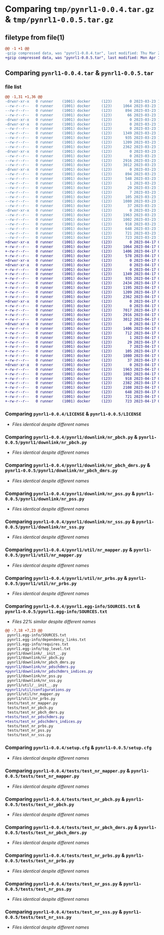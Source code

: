 # Comparing `tmp/pynrl1-0.0.4.tar.gz` & `tmp/pynrl1-0.0.5.tar.gz`

## filetype from file(1)

```diff
@@ -1 +1 @@
-gzip compressed data, was "pynrl1-0.0.4.tar", last modified: Thu Mar 23 12:33:20 2023, max compression
+gzip compressed data, was "pynrl1-0.0.5.tar", last modified: Mon Apr 17 08:59:42 2023, max compression
```

## Comparing `pynrl1-0.0.4.tar` & `pynrl1-0.0.5.tar`

### file list

```diff
@@ -1,31 +1,36 @@
-drwxr-xr-x   0 runner    (1001) docker     (123)        0 2023-03-23 12:33:20.650021 pynrl1-0.0.4/
--rw-r--r--   0 runner    (1001) docker     (123)     1064 2023-03-23 12:33:11.000000 pynrl1-0.0.4/LICENSE
--rw-r--r--   0 runner    (1001) docker     (123)      894 2023-03-23 12:33:20.650021 pynrl1-0.0.4/PKG-INFO
--rw-r--r--   0 runner    (1001) docker     (123)       66 2023-03-23 12:33:11.000000 pynrl1-0.0.4/README.md
-drwxr-xr-x   0 runner    (1001) docker     (123)        0 2023-03-23 12:33:20.646021 pynrl1-0.0.4/pynrl1/
-drwxr-xr-x   0 runner    (1001) docker     (123)        0 2023-03-23 12:33:20.646021 pynrl1-0.0.4/pynrl1/downlink/
--rw-r--r--   0 runner    (1001) docker     (123)        0 2023-03-23 12:33:11.000000 pynrl1-0.0.4/pynrl1/downlink/__init__.py
--rw-r--r--   0 runner    (1001) docker     (123)     1349 2023-03-23 12:33:11.000000 pynrl1-0.0.4/pynrl1/downlink/nr_pbch.py
--rw-r--r--   0 runner    (1001) docker     (123)      935 2023-03-23 12:33:11.000000 pynrl1-0.0.4/pynrl1/downlink/nr_pbch_dmrs.py
--rw-r--r--   0 runner    (1001) docker     (123)     1209 2023-03-23 12:33:11.000000 pynrl1-0.0.4/pynrl1/downlink/nr_pss.py
--rw-r--r--   0 runner    (1001) docker     (123)     2362 2023-03-23 12:33:11.000000 pynrl1-0.0.4/pynrl1/downlink/nr_sss.py
-drwxr-xr-x   0 runner    (1001) docker     (123)        0 2023-03-23 12:33:20.646021 pynrl1-0.0.4/pynrl1/util/
--rw-r--r--   0 runner    (1001) docker     (123)        0 2023-03-23 12:33:11.000000 pynrl1-0.0.4/pynrl1/util/__init__.py
--rw-r--r--   0 runner    (1001) docker     (123)     2916 2023-03-23 12:33:11.000000 pynrl1-0.0.4/pynrl1/util/nr_mapper.py
--rw-r--r--   0 runner    (1001) docker     (123)     3012 2023-03-23 12:33:11.000000 pynrl1-0.0.4/pynrl1/util/nr_prbs.py
-drwxr-xr-x   0 runner    (1001) docker     (123)        0 2023-03-23 12:33:20.646021 pynrl1-0.0.4/pynrl1.egg-info/
--rw-r--r--   0 runner    (1001) docker     (123)      894 2023-03-23 12:33:20.000000 pynrl1-0.0.4/pynrl1.egg-info/PKG-INFO
--rw-r--r--   0 runner    (1001) docker     (123)      548 2023-03-23 12:33:20.000000 pynrl1-0.0.4/pynrl1.egg-info/SOURCES.txt
--rw-r--r--   0 runner    (1001) docker     (123)        1 2023-03-23 12:33:20.000000 pynrl1-0.0.4/pynrl1.egg-info/dependency_links.txt
--rw-r--r--   0 runner    (1001) docker     (123)       29 2023-03-23 12:33:20.000000 pynrl1-0.0.4/pynrl1.egg-info/requires.txt
--rw-r--r--   0 runner    (1001) docker     (123)        7 2023-03-23 12:33:20.000000 pynrl1-0.0.4/pynrl1.egg-info/top_level.txt
--rw-r--r--   0 runner    (1001) docker     (123)      105 2023-03-23 12:33:11.000000 pynrl1-0.0.4/pyproject.toml
--rw-r--r--   0 runner    (1001) docker     (123)     1080 2023-03-23 12:33:20.650021 pynrl1-0.0.4/setup.cfg
--rw-r--r--   0 runner    (1001) docker     (123)       37 2023-03-23 12:33:11.000000 pynrl1-0.0.4/setup.py
-drwxr-xr-x   0 runner    (1001) docker     (123)        0 2023-03-23 12:33:20.650021 pynrl1-0.0.4/tests/
--rw-r--r--   0 runner    (1001) docker     (123)     1963 2023-03-23 12:33:11.000000 pynrl1-0.0.4/tests/test_nr_mapper.py
--rw-r--r--   0 runner    (1001) docker     (123)     1002 2023-03-23 12:33:11.000000 pynrl1-0.0.4/tests/test_nr_pbch.py
--rw-r--r--   0 runner    (1001) docker     (123)      918 2023-03-23 12:33:11.000000 pynrl1-0.0.4/tests/test_nr_pbch_dmrs.py
--rw-r--r--   0 runner    (1001) docker     (123)      648 2023-03-23 12:33:11.000000 pynrl1-0.0.4/tests/test_nr_prbs.py
--rw-r--r--   0 runner    (1001) docker     (123)      721 2023-03-23 12:33:11.000000 pynrl1-0.0.4/tests/test_nr_pss.py
--rw-r--r--   0 runner    (1001) docker     (123)      723 2023-03-23 12:33:11.000000 pynrl1-0.0.4/tests/test_nr_sss.py
+drwxr-xr-x   0 runner    (1001) docker     (123)        0 2023-04-17 08:59:42.477290 pynrl1-0.0.5/
+-rw-r--r--   0 runner    (1001) docker     (123)     1064 2023-04-17 08:59:27.000000 pynrl1-0.0.5/LICENSE
+-rw-r--r--   0 runner    (1001) docker     (123)     1406 2023-04-17 08:59:42.477290 pynrl1-0.0.5/PKG-INFO
+-rw-r--r--   0 runner    (1001) docker     (123)      578 2023-04-17 08:59:27.000000 pynrl1-0.0.5/README.md
+drwxr-xr-x   0 runner    (1001) docker     (123)        0 2023-04-17 08:59:42.473290 pynrl1-0.0.5/pynrl1/
+drwxr-xr-x   0 runner    (1001) docker     (123)        0 2023-04-17 08:59:42.477290 pynrl1-0.0.5/pynrl1/downlink/
+-rw-r--r--   0 runner    (1001) docker     (123)        0 2023-04-17 08:59:27.000000 pynrl1-0.0.5/pynrl1/downlink/__init__.py
+-rw-r--r--   0 runner    (1001) docker     (123)     1349 2023-04-17 08:59:27.000000 pynrl1-0.0.5/pynrl1/downlink/nr_pbch.py
+-rw-r--r--   0 runner    (1001) docker     (123)      935 2023-04-17 08:59:27.000000 pynrl1-0.0.5/pynrl1/downlink/nr_pbch_dmrs.py
+-rw-r--r--   0 runner    (1001) docker     (123)     2434 2023-04-17 08:59:27.000000 pynrl1-0.0.5/pynrl1/downlink/nr_pdschdmrs.py
+-rw-r--r--   0 runner    (1001) docker     (123)     1195 2023-04-17 08:59:27.000000 pynrl1-0.0.5/pynrl1/downlink/nr_pdschdmrs_indices.py
+-rw-r--r--   0 runner    (1001) docker     (123)     1209 2023-04-17 08:59:27.000000 pynrl1-0.0.5/pynrl1/downlink/nr_pss.py
+-rw-r--r--   0 runner    (1001) docker     (123)     2362 2023-04-17 08:59:27.000000 pynrl1-0.0.5/pynrl1/downlink/nr_sss.py
+drwxr-xr-x   0 runner    (1001) docker     (123)        0 2023-04-17 08:59:42.477290 pynrl1-0.0.5/pynrl1/util/
+-rw-r--r--   0 runner    (1001) docker     (123)        0 2023-04-17 08:59:27.000000 pynrl1-0.0.5/pynrl1/util/__init__.py
+-rw-r--r--   0 runner    (1001) docker     (123)     7017 2023-04-17 08:59:27.000000 pynrl1-0.0.5/pynrl1/util/configurations.py
+-rw-r--r--   0 runner    (1001) docker     (123)     2916 2023-04-17 08:59:27.000000 pynrl1-0.0.5/pynrl1/util/nr_mapper.py
+-rw-r--r--   0 runner    (1001) docker     (123)     3012 2023-04-17 08:59:27.000000 pynrl1-0.0.5/pynrl1/util/nr_prbs.py
+drwxr-xr-x   0 runner    (1001) docker     (123)        0 2023-04-17 08:59:42.477290 pynrl1-0.0.5/pynrl1.egg-info/
+-rw-r--r--   0 runner    (1001) docker     (123)     1406 2023-04-17 08:59:42.000000 pynrl1-0.0.5/pynrl1.egg-info/PKG-INFO
+-rw-r--r--   0 runner    (1001) docker     (123)      712 2023-04-17 08:59:42.000000 pynrl1-0.0.5/pynrl1.egg-info/SOURCES.txt
+-rw-r--r--   0 runner    (1001) docker     (123)        1 2023-04-17 08:59:42.000000 pynrl1-0.0.5/pynrl1.egg-info/dependency_links.txt
+-rw-r--r--   0 runner    (1001) docker     (123)       29 2023-04-17 08:59:42.000000 pynrl1-0.0.5/pynrl1.egg-info/requires.txt
+-rw-r--r--   0 runner    (1001) docker     (123)        7 2023-04-17 08:59:42.000000 pynrl1-0.0.5/pynrl1.egg-info/top_level.txt
+-rw-r--r--   0 runner    (1001) docker     (123)      105 2023-04-17 08:59:27.000000 pynrl1-0.0.5/pyproject.toml
+-rw-r--r--   0 runner    (1001) docker     (123)     1080 2023-04-17 08:59:42.481290 pynrl1-0.0.5/setup.cfg
+-rw-r--r--   0 runner    (1001) docker     (123)       37 2023-04-17 08:59:27.000000 pynrl1-0.0.5/setup.py
+drwxr-xr-x   0 runner    (1001) docker     (123)        0 2023-04-17 08:59:42.477290 pynrl1-0.0.5/tests/
+-rw-r--r--   0 runner    (1001) docker     (123)     1963 2023-04-17 08:59:27.000000 pynrl1-0.0.5/tests/test_nr_mapper.py
+-rw-r--r--   0 runner    (1001) docker     (123)     1002 2023-04-17 08:59:27.000000 pynrl1-0.0.5/tests/test_nr_pbch.py
+-rw-r--r--   0 runner    (1001) docker     (123)      918 2023-04-17 08:59:27.000000 pynrl1-0.0.5/tests/test_nr_pbch_dmrs.py
+-rw-r--r--   0 runner    (1001) docker     (123)     2382 2023-04-17 08:59:27.000000 pynrl1-0.0.5/tests/test_nr_pdschdmrs.py
+-rw-r--r--   0 runner    (1001) docker     (123)     2108 2023-04-17 08:59:27.000000 pynrl1-0.0.5/tests/test_nr_pdschdmrs_indices.py
+-rw-r--r--   0 runner    (1001) docker     (123)      648 2023-04-17 08:59:27.000000 pynrl1-0.0.5/tests/test_nr_prbs.py
+-rw-r--r--   0 runner    (1001) docker     (123)      721 2023-04-17 08:59:27.000000 pynrl1-0.0.5/tests/test_nr_pss.py
+-rw-r--r--   0 runner    (1001) docker     (123)      723 2023-04-17 08:59:27.000000 pynrl1-0.0.5/tests/test_nr_sss.py
```

### Comparing `pynrl1-0.0.4/LICENSE` & `pynrl1-0.0.5/LICENSE`

 * *Files identical despite different names*

### Comparing `pynrl1-0.0.4/pynrl1/downlink/nr_pbch.py` & `pynrl1-0.0.5/pynrl1/downlink/nr_pbch.py`

 * *Files identical despite different names*

### Comparing `pynrl1-0.0.4/pynrl1/downlink/nr_pbch_dmrs.py` & `pynrl1-0.0.5/pynrl1/downlink/nr_pbch_dmrs.py`

 * *Files identical despite different names*

### Comparing `pynrl1-0.0.4/pynrl1/downlink/nr_pss.py` & `pynrl1-0.0.5/pynrl1/downlink/nr_pss.py`

 * *Files identical despite different names*

### Comparing `pynrl1-0.0.4/pynrl1/downlink/nr_sss.py` & `pynrl1-0.0.5/pynrl1/downlink/nr_sss.py`

 * *Files identical despite different names*

### Comparing `pynrl1-0.0.4/pynrl1/util/nr_mapper.py` & `pynrl1-0.0.5/pynrl1/util/nr_mapper.py`

 * *Files identical despite different names*

### Comparing `pynrl1-0.0.4/pynrl1/util/nr_prbs.py` & `pynrl1-0.0.5/pynrl1/util/nr_prbs.py`

 * *Files identical despite different names*

### Comparing `pynrl1-0.0.4/pynrl1.egg-info/SOURCES.txt` & `pynrl1-0.0.5/pynrl1.egg-info/SOURCES.txt`

 * *Files 22% similar despite different names*

```diff
@@ -7,18 +7,23 @@
 pynrl1.egg-info/SOURCES.txt
 pynrl1.egg-info/dependency_links.txt
 pynrl1.egg-info/requires.txt
 pynrl1.egg-info/top_level.txt
 pynrl1/downlink/__init__.py
 pynrl1/downlink/nr_pbch.py
 pynrl1/downlink/nr_pbch_dmrs.py
+pynrl1/downlink/nr_pdschdmrs.py
+pynrl1/downlink/nr_pdschdmrs_indices.py
 pynrl1/downlink/nr_pss.py
 pynrl1/downlink/nr_sss.py
 pynrl1/util/__init__.py
+pynrl1/util/configurations.py
 pynrl1/util/nr_mapper.py
 pynrl1/util/nr_prbs.py
 tests/test_nr_mapper.py
 tests/test_nr_pbch.py
 tests/test_nr_pbch_dmrs.py
+tests/test_nr_pdschdmrs.py
+tests/test_nr_pdschdmrs_indices.py
 tests/test_nr_prbs.py
 tests/test_nr_pss.py
 tests/test_nr_sss.py
```

### Comparing `pynrl1-0.0.4/setup.cfg` & `pynrl1-0.0.5/setup.cfg`

 * *Files identical despite different names*

### Comparing `pynrl1-0.0.4/tests/test_nr_mapper.py` & `pynrl1-0.0.5/tests/test_nr_mapper.py`

 * *Files identical despite different names*

### Comparing `pynrl1-0.0.4/tests/test_nr_pbch.py` & `pynrl1-0.0.5/tests/test_nr_pbch.py`

 * *Files identical despite different names*

### Comparing `pynrl1-0.0.4/tests/test_nr_pbch_dmrs.py` & `pynrl1-0.0.5/tests/test_nr_pbch_dmrs.py`

 * *Files identical despite different names*

### Comparing `pynrl1-0.0.4/tests/test_nr_prbs.py` & `pynrl1-0.0.5/tests/test_nr_prbs.py`

 * *Files identical despite different names*

### Comparing `pynrl1-0.0.4/tests/test_nr_pss.py` & `pynrl1-0.0.5/tests/test_nr_pss.py`

 * *Files identical despite different names*

### Comparing `pynrl1-0.0.4/tests/test_nr_sss.py` & `pynrl1-0.0.5/tests/test_nr_sss.py`

 * *Files identical despite different names*

